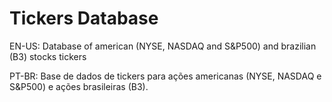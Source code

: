 # Tickers Database
EN-US: Database of american (NYSE, NASDAQ and S&P500) and brazilian (B3) stocks tickers

PT-BR: Base de dados de tickers para ações americanas (NYSE, NASDAQ e S&P500) e ações brasileiras (B3).
